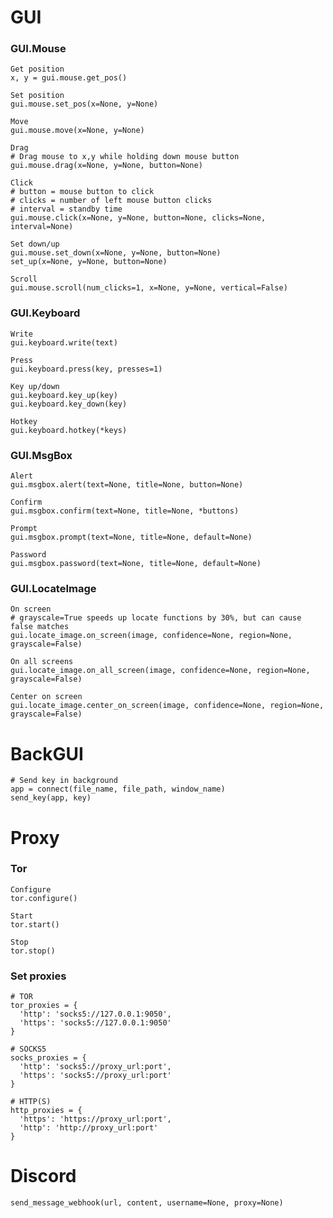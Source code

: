# GUI
  ### GUI.Mouse
    Get position
    x, y = gui.mouse.get_pos()

    Set position
    gui.mouse.set_pos(x=None, y=None)
    
    Move
    gui.mouse.move(x=None, y=None)

    Drag
    # Drag mouse to x,y while holding down mouse button
    gui.mouse.drag(x=None, y=None, button=None)

    Click
    # button = mouse button to click
    # clicks = number of left mouse button clicks
    # interval = standby time
    gui.mouse.click(x=None, y=None, button=None, clicks=None, interval=None)

    Set down/up
    gui.mouse.set_down(x=None, y=None, button=None)
    set_up(x=None, y=None, button=None)

    Scroll
    gui.mouse.scroll(num_clicks=1, x=None, y=None, vertical=False)

  ### GUI.Keyboard
    Write
    gui.keyboard.write(text)
    
    Press
    gui.keyboard.press(key, presses=1)

    Key up/down
    gui.keyboard.key_up(key)
    gui.keyboard.key_down(key)

    Hotkey
    gui.keyboard.hotkey(*keys)

  ### GUI.MsgBox
    Alert
    gui.msgbox.alert(text=None, title=None, button=None)

    Confirm
    gui.msgbox.confirm(text=None, title=None, *buttons)

    Prompt
    gui.msgbox.prompt(text=None, title=None, default=None)

    Password
    gui.msgbox.password(text=None, title=None, default=None)

  ### GUI.LocateImage
    On screen
    # grayscale=True speeds up locate functions by 30%, but can cause false matches
    gui.locate_image.on_screen(image, confidence=None, region=None, grayscale=False)

    On all screens
    gui.locate_image.on_all_screen(image, confidence=None, region=None, grayscale=False)

    Center on screen
    gui.locate_image.center_on_screen(image, confidence=None, region=None, grayscale=False)


# BackGUI
    # Send key in background
    app = connect(file_name, file_path, window_name)
    send_key(app, key)


# Proxy
  ### Tor
    Configure
    tor.configure()

    Start
    tor.start()

    Stop
    tor.stop()

  ### Set proxies
    # TOR
    tor_proxies = {
      'http': 'socks5://127.0.0.1:9050',
      'https': 'socks5://127.0.0.1:9050'
    }
    
    # SOCKS5
    socks_proxies = {
      'http': 'socks5://proxy_url:port',
      'https': 'socks5://proxy_url:port'
    }

    # HTTP(S)
    http_proxies = {
      'https': 'https://proxy_url:port',
      'http': 'http://proxy_url:port'
    }
    


# Discord
    send_message_webhook(url, content, username=None, proxy=None)
